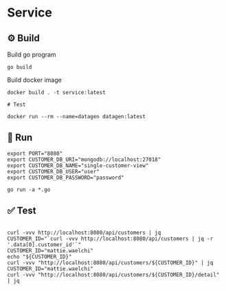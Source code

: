 # Service

## :gear: Build
Build go program
```shell
go build
```

Build docker image
```shell
docker build . -t service:latest

# Test

docker run --rm --name=datagen datagen:latest
```

## :rocket: Run
```shell
export PORT="8080"
export CUSTOMER_DB_URI="mongodb://localhost:27018"
export CUSTOMER_DB_NAME="single-customer-view"
export CUSTOMER_DB_USER="user"
export CUSTOMER_DB_PASSWORD="password"

go run -a *.go
```

## :white_check_mark: Test
```shell

curl -vvv http://localhost:8080/api/customers | jq
CUSTOMER_ID="`curl -vvv http://localhost:8080/api/customers | jq -r '.data[0].customer_id'`"
CUSTOMER_ID="mattie.waelchi"
echo "${CUSTOMER_ID}"
curl -vvv "http://localhost:8080/api/customers/${CUSTOMER_ID}" | jq
CUSTOMER_ID="mattie.waelchi"
curl -vvv "http://localhost:8080/api/customers/${CUSTOMER_ID}/detail" | jq

```
